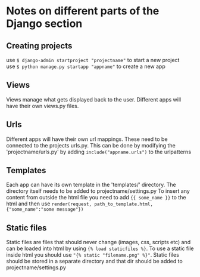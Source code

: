# Notes on different parts of the Django section

## Creating projects

use `$ django-admin startproject "projectname"` to start a new project\
use `$ python manage.py startapp "appname"` to create a new app

## Views

Views manage what gets displayed back to the user. Different apps will have their own views.py files.

## Urls

Different apps will have their own url mappings. These need to be connected to the projects urls.py. This can be done by modifying the 'projectname/urls.py' by adding `include("appname.urls")` to the urlpatterns

## Templates

Each app can have its own template in the 'templates/' directory. The directory itself needs to be added to projectname/settings.py To insert any content from outside the html file you need to add `{{ some_name }}` to the html and then
use `render(request, path_to_template.html, {"some_name":"some message"})`

## Static files

Static files are files that should never change (images, css, scripts etc) and can be loaded into html by using `{% load staticfiles %}`. To use a static file inside html you should use `"{% static "filename.png" %}"`. Static files should be stored in a separate directory and that dir should be added to projectname/settings.py
